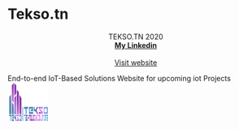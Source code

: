 # Tekso.tn
<p align="center">
    TEKSO.TN 2020
    <br />
    <a href="https://www.linkedin.com/in/seif-oueslati-212840134/"><strong>My Linkedin</strong></a>
    <br />
    <br />
   <a href="https://tekso.tn/#">Visit website</a>
   
  </p>
  
End-to-end IoT-Based Solutions Website for upcoming iot Projects
 <a href="https://github.com/seifoueslati/Tekso.tn/blob/main/screencapture-tekso-tn-.png?raw=true">
    <img src="images/logo.png" alt="Logo" width="80" height="80">
  </a>
